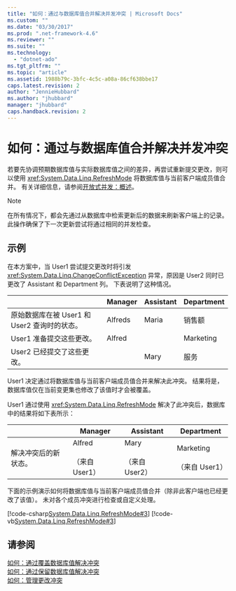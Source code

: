 ```yaml
---
title: "如何：通过与数据库值合并解决并发冲突 | Microsoft Docs"
ms.custom: ""
ms.date: "03/30/2017"
ms.prod: ".net-framework-4.6"
ms.reviewer: ""
ms.suite: ""
ms.technology: 
  - "dotnet-ado"
ms.tgt_pltfrm: ""
ms.topic: "article"
ms.assetid: 1988b79c-3bfc-4c5c-a08a-86cf638bbe17
caps.latest.revision: 2
author: "JennieHubbard"
ms.author: "jhubbard"
manager: "jhubbard"
caps.handback.revision: 2
---
```

# 如何：通过与数据库值合并解决并发冲突
若要先协调预期数据库值与实际数据库值之间的差异，再尝试重新提交更改，则可以使用 <xref:System.Data.Linq.RefreshMode> 将数据库值与当前客户端成员值合并。  有关详细信息，请参阅[开放式并发：概述](../../../../../../docs/framework/data/adonet/sql/linq/optimistic-concurrency-overview.md)。  
  
> [!NOTE]
>  在所有情况下，都会先通过从数据库中检索更新后的数据来刷新客户端上的记录。  此操作确保了下一次更新尝试将通过相同的并发检查。  
  
## 示例  
 在本方案中，当 User1 尝试提交更改时将引发 <xref:System.Data.Linq.ChangeConflictException> 异常，原因是 User2 同时已更改了 Assistant 和 Department 列。  下表说明了这种情况。  
  
||Manager|Assistant|Department|  
|------|-------------|---------------|----------------|  
|原始数据库在被 User1 和 User2 查询时的状态。|Alfreds|Maria|销售额|  
|User1 准备提交这些更改。|Alfred||Marketing|  
|User2 已经提交了这些更改。||Mary|服务|  
  
 User1 决定通过将数据库值与当前客户端成员值合并来解决此冲突。  结果将是，数据库值仅在当前变更集也修改了该值时才会被覆盖。  
  
 User1 通过使用 <xref:System.Data.Linq.RefreshMode> 解决了此冲突后，数据库中的结果将如下表所示：  
  
||Manager|Assistant|Department|  
|------|-------------|---------------|----------------|  
|解决冲突后的新状态。|Alfred<br /><br /> （来自 User1）|Mary<br /><br /> （来自 User2）|Marketing<br /><br /> （来自 User1）|  
  
 下面的示例演示如何将数据库值与当前客户端成员值合并（除非此客户端也已经更改了该值）。  未对各个成员冲突进行检查或自定义处理。  
  
 [!code-csharp[System.Data.Linq.RefreshMode#3](../../../../../../samples/snippets/csharp/VS_Snippets_Data/system.data.linq.refreshmode/cs/program.cs#3)]
 [!code-vb[System.Data.Linq.RefreshMode#3](../../../../../../samples/snippets/visualbasic/VS_Snippets_Data/system.data.linq.refreshmode/vb/module1.vb#3)]  
  
## 请参阅  
 [如何：通过覆盖数据库值解决冲突](../../../../../../docs/framework/data/adonet/sql/linq/how-to-resolve-conflicts-by-overwriting-database-values.md)   
 [如何：通过保留数据库值解决冲突](../../../../../../docs/framework/data/adonet/sql/linq/how-to-resolve-conflicts-by-retaining-database-values.md)   
 [如何：管理更改冲突](../../../../../../docs/framework/data/adonet/sql/linq/how-to-manage-change-conflicts.md)
